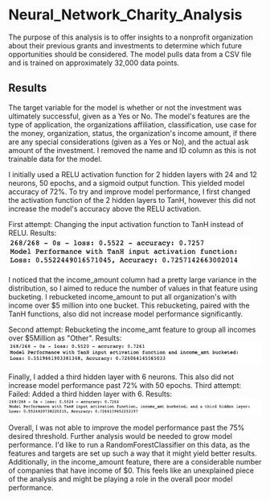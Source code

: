 # Neural_Network_Charity_Analysis
The purpose of this analysis is to offer insights to a nonprofit organization about their previous grants and investments to determine which future opportunities should be considered. The model pulls data from a CSV file and is trained on approximately 32,000 data points. 

## Results
The target variable for the model is whether or not the investment was ultimately successful, given as a Yes or No. The model's features are the type of application, the organizations affiliation, classification, use case for the money, organization, status, the organization's income amount, if there are any special considerations (given as a Yes or No), and the actual ask amount of the investment. I removed the name and ID column as this is not trainable data for the model. 

I initially used a RELU activation function for 2 hidden layers with 24 and 12 neurons, 50 epochs, and a sigmoid output function. This yielded model accuracy of 72%. To try and improve model performance, I first changed the activation function of the 2 hidden layers to TanH, however this did not increase the model's accuracy above the RELU activation. 

First attempt: Changing the input activation function to TanH instead of RELU. Results:
![TanH](D3_Attempt1.png)

I noticed that the income_amount column had a pretty large variance in the distribution, so I aimed to reduce the number of values in that feature using bucketing. I rebucketed income_amount to put all organization's with income over $5 million into one bucket. This rebucketing, paired with the TanH functions, also did not increase model performance significantly. 

Second attempt: Rebucketing the income_amt feature to group all incomes over $5Million as "Other". Results:
![TanH_Inc_Amt](D3_Attempt2.png)

Finally, I added a third hidden layer with 6 neurons. This also did not increase model performance past 72% with 50 epochs. 
Third attempt: Failed: Added a third hidden layer with 6. Results:
![TanH_Inc_Amt_Third_Hidden_Layer](D3_Attempt3.png)

Overall, I was not able to improve the model performance past the 75% desired threshold. Further analysis would be needed to grow model performance. I'd like to run a RandomForestClassifier on this data, as the features and targets are set up such a way that it might yield better results. Additionally, in the income_amount feature, there are a considerable number of companies that have income of $0. This feels like an unexplained piece of the analysis and might be playing a role in the overall poor model performance. 